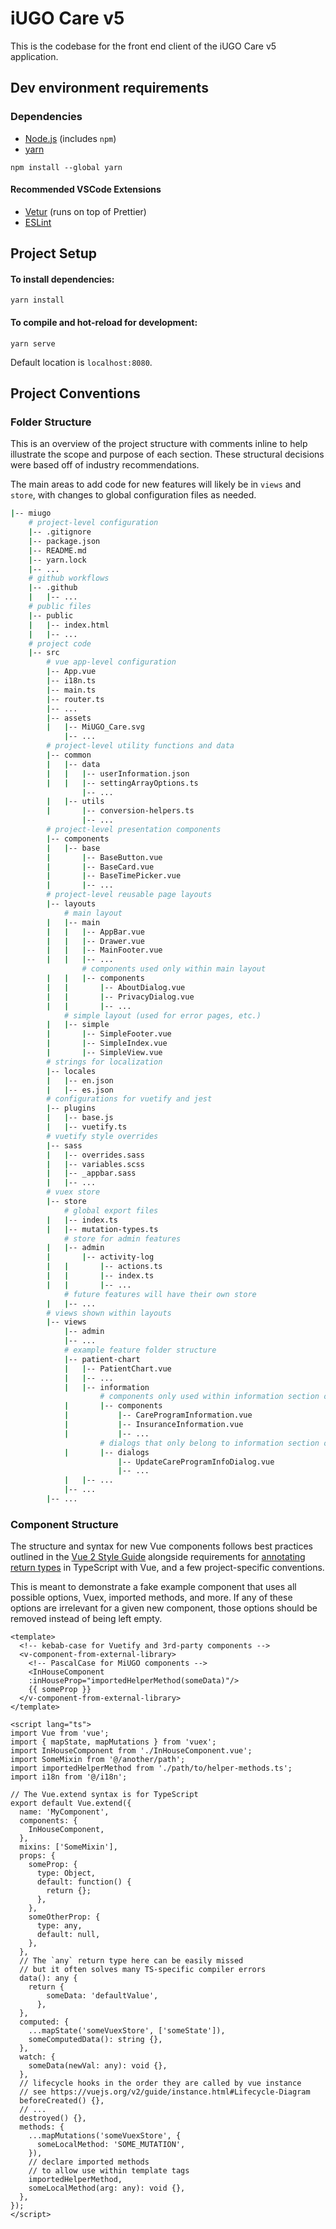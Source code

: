 # iUGO Care v5

This is the codebase for the front end client of the iUGO Care v5 application.

## Dev environment requirements
### Dependencies
- [Node.js](https://nodejs.org/en/download/) (includes `npm`)
- [yarn](https://classic.yarnpkg.com/en/docs/getting-started)
```
npm install --global yarn
```
#### Recommended VSCode Extensions
- [Vetur](https://marketplace.visualstudio.com/items?itemName=octref.vetur) (runs on top of Prettier)
- [ESLint](https://marketplace.visualstudio.com/items?itemName=dbaeumer.vscode-eslint)
## Project Setup
#### To install dependencies:
```
yarn install
```
#### To compile and hot-reload for development:
```
yarn serve
```
Default location is `localhost:8080`.
## Project Conventions
### Folder Structure
This is an overview of the project structure with comments inline to help illustrate the scope and purpose of each section. These structural decisions were based off of industry recommendations. 

The main areas to add code for new features will likely be in `views` and `store`, with changes to global configuration files as needed.

```bash
|-- miugo
    # project-level configuration
    |-- .gitignore
    |-- package.json
    |-- README.md
    |-- yarn.lock
    |-- ...
    # github workflows
    |-- .github
    |   |-- ...
    # public files
    |-- public
    |   |-- index.html
    |   |-- ...
    # project code
    |-- src
        # vue app-level configuration
        |-- App.vue
        |-- i18n.ts
        |-- main.ts
        |-- router.ts
        |-- ...
        |-- assets
        |   |-- MiUGO_Care.svg
            |-- ...
        # project-level utility functions and data
        |-- common
        |   |-- data
        |   |   |-- userInformation.json
        |   |   |-- settingArrayOptions.ts
                |-- ...
        |   |-- utils
        |       |-- conversion-helpers.ts
                |-- ...
        # project-level presentation components
        |-- components
        |   |-- base
        |       |-- BaseButton.vue
        |       |-- BaseCard.vue
        |       |-- BaseTimePicker.vue
        |       |-- ...
        # project-level reusable page layouts
        |-- layouts
            # main layout
        |   |-- main
        |   |   |-- AppBar.vue
        |   |   |-- Drawer.vue
        |   |   |-- MainFooter.vue
        |   |   |-- ...
                # components used only within main layout
        |   |   |-- components
        |   |       |-- AboutDialog.vue
        |   |       |-- PrivacyDialog.vue
        |   |       |-- ...
            # simple layout (used for error pages, etc.)
        |   |-- simple
        |       |-- SimpleFooter.vue
        |       |-- SimpleIndex.vue
        |       |-- SimpleView.vue
        # strings for localization
        |-- locales
        |   |-- en.json
        |   |-- es.json
        # configurations for vuetify and jest
        |-- plugins
        |   |-- base.js
        |   |-- vuetify.ts
        # vuetify style overrides
        |-- sass
        |   |-- overrides.sass
        |   |-- variables.scss
        |   |-- _appbar.sass
        |   |-- ...
        # vuex store
        |-- store
            # global export files
        |   |-- index.ts
        |   |-- mutation-types.ts
            # store for admin features
        |   |-- admin
        |       |-- activity-log
        |   |       |-- actions.ts
        |   |       |-- index.ts
        |   |       |-- ...
            # future features will have their own store
        |   |-- ...
        # views shown within layouts
        |-- views
            |-- admin
            |-- ...
            # example feature folder structure
            |-- patient-chart
            |   |-- PatientChart.vue
            |   |-- ...
            |   |-- information
                    # components only used within information section of patient chart
            |       |-- components
            |           |-- CareProgramInformation.vue
            |           |-- InsuranceInformation.vue
            |           |-- ...
                    # dialogs that only belong to information section of patient chart
            |       |-- dialogs
                        |-- UpdateCareProgramInfoDialog.vue
                        |-- ...
            |   |-- ...
            |-- ...
        |-- ...
```

### Component Structure

The structure and syntax for new Vue components follows best practices outlined in the [Vue 2 Style Guide](https://vuejs.org/v2/style-guide/) alongside requirements for [annotating return types](https://vuejs.org/v2/guide/typescript.html#Annotating-Return-Types) in TypeScript with Vue, and a few project-specific conventions.

This is meant to demonstrate a fake example component that uses all possible options, Vuex, imported methods, and more. If any of these options are irrelevant for a given new component, those options should be removed instead of being left empty.

```vue
<template>
  <!-- kebab-case for Vuetify and 3rd-party components -->
  <v-component-from-external-library>
    <!-- PascalCase for MiUGO components -->
    <InHouseComponent 
    :inHouseProp="importedHelperMethod(someData)"/>
    {{ someProp }}
  </v-component-from-external-library>
</template>

<script lang="ts">
import Vue from 'vue';
import { mapState, mapMutations } from 'vuex';
import InHouseComponent from './InHouseComponent.vue';
import SomeMixin from '@/another/path';
import importedHelperMethod from './path/to/helper-methods.ts';
import i18n from '@/i18n';

// The Vue.extend syntax is for TypeScript
export default Vue.extend({
  name: 'MyComponent',
  components: {
    InHouseComponent,
  },
  mixins: ['SomeMixin'],
  props: {
  	someProp: {
  	  type: Object,
  	  default: function() {
  	  	return {};
  	  },
  	},
  	someOtherProp: {
  	  type: any,
  	  default: null,
  	},
  },
  // The `any` return type here can be easily missed
  // but it often solves many TS-specific compiler errors
  data(): any {
  	return {
        someData: 'defaultValue',
      },
  },
  computed: {
    ...mapState('someVuexStore', ['someState']),
    someComputedData(): string {},
  },
  watch: {
    someData(newVal: any): void {},
  },
  // lifecycle hooks in the order they are called by vue instance
  // see https://vuejs.org/v2/guide/instance.html#Lifecycle-Diagram
  beforeCreated() {},
  // ...
  destroyed() {},
  methods: {
    ...mapMutations('someVuexStore', {
      someLocalMethod: 'SOME_MUTATION',
    }),
    // declare imported methods 
    // to allow use within template tags
    importedHelperMethod,
  	someLocalMethod(arg: any): void {},
  },
});
</script>
```
